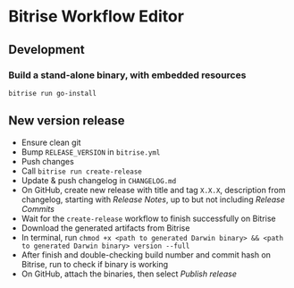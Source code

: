 # Bitrise Workflow Editor


## Development

### Build a stand-alone binary, with embedded resources

```
bitrise run go-install
```

## New version release

- Ensure clean git
- Bump `RELEASE_VERSION` in `bitrise.yml`
- Push changes
- Call `bitrise run create-release`
- Update & push changelog in `CHANGELOG.md`
- On GitHub, create new release with title and tag `X.X.X`, description from changelog, starting with *Release Notes*, up to but not including *Release Commits*
- Wait for the `create-release` workflow to finish successfully on Bitrise
- Download the generated artifacts from Bitrise
- In terminal, run `chmod +x <path to generated Darwin binary> && <path to generated Darwin binary> version --full`
- After finish and double-checking build number and commit hash on Bitrise, run <path to generated Darwin binary> to check if binary is working
- On GitHub, attach the binaries, then select *Publish release*